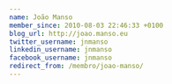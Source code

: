 ```yaml
---
name: João Manso
member_since: 2010-08-03 22:46:33 +0100
blog_url: http://joao.manso.eu
twitter_username: jnmanso
linkedin_username: jnmanso
facebook_username: jnmanso
redirect_from: /membro/joao-manso/
---
```

